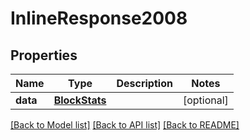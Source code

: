 # InlineResponse2008

## Properties
Name | Type | Description | Notes
------------ | ------------- | ------------- | -------------
**data** | [**BlockStats**](BlockStats.md) |  | [optional] 

[[Back to Model list]](../README.md#documentation-for-models) [[Back to API list]](../README.md#documentation-for-api-endpoints) [[Back to README]](../README.md)

